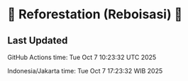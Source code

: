 
# 🌳 Reforestation (Reboisasi) 🌲

## Last Updated

GitHub Actions time: Tue Oct  7 10:23:32 UTC 2025

Indonesia/Jakarta time: Tue Oct  7 17:23:32 WIB 2025
